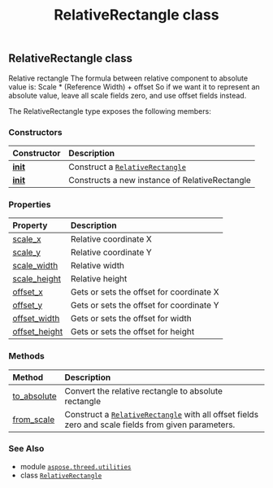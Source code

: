 ﻿---
title: RelativeRectangle class
second_title: Aspose.3D for Python via .NET API References
description: 
type: docs
weight: 140
url: /aspose.threed.utilities/relativerectangle/
is_root: false
---

## RelativeRectangle class

Relative rectangle
The formula between relative component to absolute value is:
Scale * (Reference Width) + offset
So if we want it to represent an absolute value, leave all scale fields zero, and use offset fields instead.



The RelativeRectangle type exposes the following members:

### Constructors
| Constructor | Description |
| :- | :- |
| [__init__](/3d/python-net/aspose.threed.utilities/relativerectangle/__init__/#int-int-int-int) | Construct a [`RelativeRectangle`](/3d/python-net/aspose.threed.utilities/relativerectangle) |
| [__init__](/3d/python-net/aspose.threed.utilities/relativerectangle/__init__/#) | Constructs a new instance of RelativeRectangle |


### Properties
| Property | Description |
| :- | :- |
| [scale_x](/3d/python-net/aspose.threed.utilities/relativerectangle/scale_x) | Relative coordinate X |
| [scale_y](/3d/python-net/aspose.threed.utilities/relativerectangle/scale_y) | Relative coordinate Y |
| [scale_width](/3d/python-net/aspose.threed.utilities/relativerectangle/scale_width) | Relative width |
| [scale_height](/3d/python-net/aspose.threed.utilities/relativerectangle/scale_height) | Relative height |
| [offset_x](/3d/python-net/aspose.threed.utilities/relativerectangle/offset_x) | Gets or sets the offset for coordinate X |
| [offset_y](/3d/python-net/aspose.threed.utilities/relativerectangle/offset_y) | Gets or sets the offset for coordinate Y |
| [offset_width](/3d/python-net/aspose.threed.utilities/relativerectangle/offset_width) | Gets or sets the offset for width |
| [offset_height](/3d/python-net/aspose.threed.utilities/relativerectangle/offset_height) | Gets or sets the offset for height |


### Methods
| Method | Description |
| :- | :- |
| [to_absolute](/3d/python-net/aspose.threed.utilities/relativerectangle/to_absolute/#int-int-int-int) | Convert the relative rectangle to absolute rectangle |
| [from_scale](/3d/python-net/aspose.threed.utilities/relativerectangle/from_scale/#float-float-float-float) | Construct a [`RelativeRectangle`](/3d/python-net/aspose.threed.utilities/relativerectangle) with all offset fields zero and scale fields from given parameters. |



### See Also
* module [`aspose.threed.utilities`](..)
* class [`RelativeRectangle`](/3d/python-net/aspose.threed.utilities/relativerectangle)
